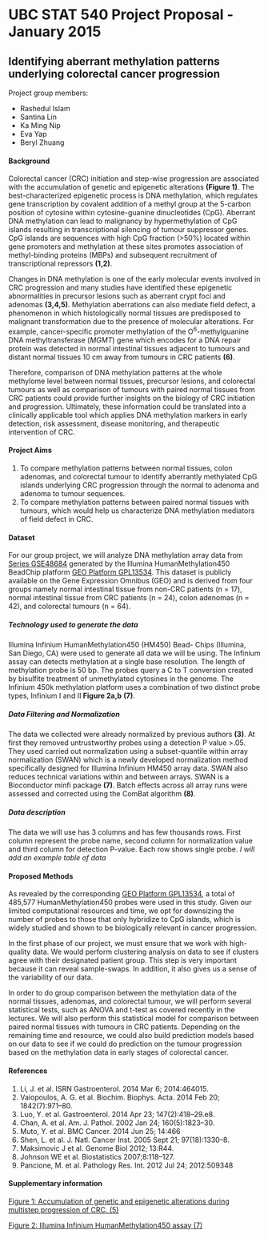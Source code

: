 
UBC STAT 540 Project Proposal - January 2015
================================================
Identifying aberrant methylation patterns underlying colorectal cancer progression
----------------

Project group members:
* Rashedul Islam
* Santina Lin
* Ka Ming Nip
* Eva Yap
* Beryl Zhuang

#### Background
Colorectal cancer (CRC) initiation and step-wise progression are associated with the accumulation of genetic and epigenetic alterations **(Figure 1)**. The best-characterized epigenetic process is DNA methylation, which regulates gene transcription by covalent addition of a methyl group at the 5-carbon position of cytosine within cytosine-guanine dinucleotides (CpG). Aberrant DNA methylation can lead to malignancy by hypermethylation of CpG islands resulting in transcriptional silencing of tumour suppressor genes. CpG islands are sequences with high CpG fraction (>50%) located within gene promoters and methylation at these sites promotes association of methyl-binding proteins (MBPs) and subsequent recruitment of transcriptional repressors **(1,2)**.

Changes in DNA methylation is one of the early molecular events involved in CRC progression and many studies have identified these epigenetic abnormalities in precursor lesions such as aberrant crypt foci and adenomas **(3,4,5)**. Methylation aberrations can also mediate field defect, a phenomenon in which histologically normal tissues are predisposed to malignant transformation due to the presence of molecular alterations. For example, cancer-specific promoter methylation of the O<sup>6</sup>-methylguanine DNA methyltransferase (*MGMT*) gene which encodes for a DNA repair protein was detected in normal intestinal tissues adjacent to tumours and distant normal tissues 10 cm away from tumours in CRC patients **(6)**. 

Therefore, comparison of DNA methylation patterns at the whole methylome level between normal tissues, precursor lesions, and colorectal tumours as well as comparison of tumours with paired normal tissues from CRC patients could provide further insights on the biology of CRC initiation and progression. Ultimately, these information could be translated into a clinically applicable tool which applies DNA methylation markers in early detection, risk assessment, disease monitoring, and therapeutic intervention of CRC. 

#### Project Aims
1. To compare methylation patterns between normal tissues, colon adenomas, and colorectal tumour to identify aberrantly methylated CpG islands underlying CRC progression through the normal to adenoma and adenoma to tumour sequences.
2. To compare methylation patterns between paired normal tissues with tumours, which would help us characterize DNA methylation mediators of field defect in CRC. 

#### Dataset
For our group project, we will analyze DNA methylation array data from [Series GSE48684](http://www.ncbi.nlm.nih.gov/geo/query/acc.cgi?acc=GSE48684) generated by the Illumina HumanMethylation450 BeadChip platform [GEO Platform GPL13534](http://www.ncbi.nlm.nih.gov/geo/query/acc.cgi?acc=GPL13534 "Platform GPL13534"). This dataset is publicly available on the Gene Expression Omnibus (GEO) and is derived from four groups namely normal intestinal tissue from non-CRC patients (n = 17), normal intestinal tissue from CRC patients (n = 24), colon adenomas (n = 42), and colorectal tumours (n = 64).

##### Technology used to generate the data
Illumina Infinium HumanMethylation450 (HM450) Bead- Chips (Illumina, San Diego, CA) were used to generate all data we will be using. The Infinium assay can detects methylation at a single base resolution. The length of methylation probe is 50 bp. The probes query a C to T conversion created by bisulfite treatment of unmethylated cytosines in the genome. The Infinium 450k methylation platform uses a combination of two distinct probe types, Infinium I and II **Figure 2a,b** **(7)**.

##### Data Filtering and Normalization
The data we collected were already normalized by previous authors **(3)**. At first they removed untrustworthy probes using a detection P value >.05. They used carried out normalization using a subset-quantile within array normalization (SWAN) which is a newly developed normalization method specifically designed for Illumina Infinium HM450 array data. SWAN also reduces technical variations within and between arrays. SWAN is a Bioconductor minfi package **(7)**. Batch effects across all array runs were assessed and corrected using the ComBat algorithm **(8)**. 

##### Data description
The data we will use has 3 columns and has few thousands rows. First column represent the probe name, second column for normalization value and third column for detection P-value. Each row shows single probe. *I will add an example table of data*

#### Proposed Methods
As revealed by the corresponding [GEO Platform GPL13534](http://www.ncbi.nlm.nih.gov/geo/query/acc.cgi?acc=GPL13534 "Platform GPL13534"), a total of 485,577 HumanMethylation450 probes were used in this study. Given our limited computational resources and time, we opt for downsizing the number of probes to those that only hybridize to CpG islands, which is widely studied and shown to be biologically relevant in cancer progression. 



In the first phase of our project, we must ensure that we work with high-quality data. We would perform clustering analysis on data to see if clusters agree with their designated patient group. This step is very important because it can reveal sample-swaps. In addition, it also gives us a sense of the variability of our data. 

In order to do group comparison between the methylation data of the normal tissues, adenomas, and colorectal tumour, we will perform several statistical tests, such as ANOVA and t-test as covered recently in the lectures. We will also perform this statistical model for comparison between paired normal tissues with tumours in CRC patients. Depending on the remaining time and resource, we could also build prediction models based on our data to see if we could do prediction on the tumour progression based on the methylation data in early stages of colorectal cancer. 

#### References
1. Li, J. et al. ISRN Gastroenterol. 2014 Mar 6; 2014:464015.
2. Vaiopoulos, A. G. et al. Biochim. Biophys. Acta. 2014 Feb 20; 1842(7):971–80.
3. Luo, Y. et al. Gastroenterol. 2014 Apr 23; 147(2):418–29.e8.
4. Chan, A. et al. Am. J. Pathol. 2002 Jan 24; 160(5):1823–30.
5. Muto, Y. et al. BMC Cancer. 2014 Jun 25; 14:466
6. Shen, L. et al. J. Natl. Cancer Inst. 2005 Sept 21; 97(18):1330–8.
7. Maksimovic J et al. Genome Biol 2012; 13:R44.
8. Johnson WE et al. Biostatistics 2007;8:118–127.
9. Pancione, M. et al. Pathology Res. Int. 2012 Jul 24; 2012:509348

#### Supplementary information
[Figure 1: Accumulation of genetic and epigenetic alterations during multistep progression of CRC. (5)](http://www.hindawi.com/journals/pri/2012/509348.fig.001b.jpg)

[Figure 2: Illumina Infinium HumanMethylation450 assay (7)](http://genomebiology.com/2012/13/6/R44/figure/F1?highres=y)
